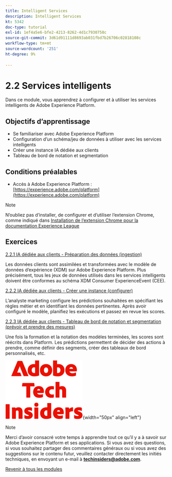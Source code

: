 ```yaml
---
title: Intelligent Services
description: Intelligent Services
kt: 5342
doc-type: tutorial
exl-id: 1ef4a5e6-bfe2-4213-8262-4d1c7930758c
source-git-commit: 3d61d91111d8693ab031fbd7b26706c02818108c
workflow-type: tm+mt
source-wordcount: '251'
ht-degree: 9%

---
```


# 2.2 Services intelligents

Dans ce module, vous apprendrez à configurer et à utiliser les services intelligents de Adobe Experience Platform.

## Objectifs d’apprentissage

- Se familiariser avec Adobe Experience Platform
- Configuration d’un schéma/jeu de données à utiliser avec les services intelligents
- Créer une instance IA dédiée aux clients
- Tableau de bord de notation et segmentation

## Conditions préalables

- Accès à Adobe Experience Platform : [https://experience.adobe.com/platform](https://experience.adobe.com/platform)

>[!NOTE]
>
>N’oubliez pas d’installer, de configurer et d’utiliser l’extension Chrome, comme indiqué dans [Installation de l’extension Chrome pour la documentation Experience League](../../../getting-started/gettingstarted/ex1.md)

## Exercices

[2.2.1 IA dédiée aux clients - Préparation des données (ingestion)](./ex1.md)

Les données clients sont assimilées et transformées avec le modèle de données d’expérience (XDM) sur Adobe Experience Platform. Plus précisément, tous les jeux de données utilisés dans les services intelligents doivent être conformes au schéma XDM Consumer ExperienceEvent (CEE).

[2.2.2 IA dédiée aux clients - Créer une instance (configurer)](./ex2.md)

L’analyste marketing configure les prédictions souhaitées en spécifiant les règles métier et en identifiant les données pertinentes. Après avoir configuré le modèle, planifiez les exécutions et passez en revue les scores.

[2.2.3 IA dédiée aux clients - Tableau de bord de notation et segmentation (prévoir et prendre des mesures)](./ex3.md)

Une fois la formation et la notation des modèles terminées, les scores sont réécrits dans Platform. Les prédictions permettent de décider des actions à prendre, comme définir des segments, créer des tableaux de bord personnalisés, etc.

![Insiders de la technologie ](./../../../../assets/images/techinsiders.png){width="50px" align="left"}

>[!NOTE]
>
>Merci d’avoir consacré votre temps à apprendre tout ce qu’il y a à savoir sur Adobe Experience Platform et ses applications. Si vous avez des questions, si vous souhaitez partager des commentaires généraux ou si vous avez des suggestions sur le contenu futur, veuillez contacter directement les initiés techniques, en envoyant un e-mail à **techinsiders@adobe.com**.

[Revenir à tous les modules](./../../../../overview.md)
